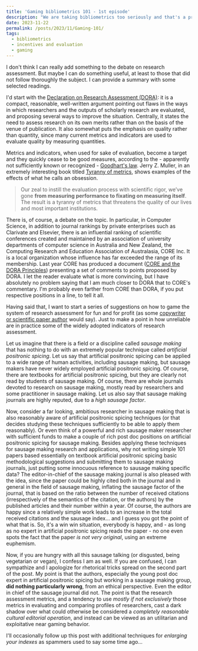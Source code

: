 ```yaml
---
title: 'Gaming bibliometrics 101 - 1st episode'
description: "We are taking bibliometrics too seriously and that's a problem..."
date: 2023-11-22
permalink: /posts/2023/11/Gaming-101/
tags:
  - bibliometrics
  - incentives and evaluation
  - gaming
---
```


I don't think I can really add something to the debate on research assessment. But maybe I can do something useful, at least to those that did not follow thoroughly the subject. I can provide a summary with some selected readings.

I'd start with the [Declaration on Research Assessment (DORA)](https://sfdora.org/read/): it is a compact, reasonable, well-written argument pointing out flaws in the ways in which researchers and the outputs of scholarly research are evaluated, and proposing several ways to improve the situation. Centrally, it states the need to assess research on its own merits rather than on the basis of the venue of publication. It also somewhat puts the emphasis on quality rather than quantity, since many current metrics and indicators are used to evaluate quality by measuring quantities.

Metrics and indicators, when used for sake of evaluation, become a target and they quickly cease to be good measures, according to the - apparently not sufficiently known or recognized - [Goodhart's law](https://en.wikipedia.org/wiki/Goodhart%27s_law). Jerry Z. Muller, in an extremely interesting book titled [Tyranny of metrics](https://press.princeton.edu/books/hardcover/9780691174952/the-tyranny-of-metrics), shows examples of the effects of what he calls an obsession.

> Our zeal to instill the evaluation process with scientific rigor, we’ve gone __from measuring performance to fixating on measuring itself__. The result is a tyranny of metrics that threatens the quality of our lives and most important institutions.

There is, of course, a debate on the topic. In particular, in Computer Science, in addition to journal rankings by private enterprises such as Clarivate and Elsevier, there is an influential ranking of scientific conferences created and maintained by an association of university departments of computer science in Australia and New Zealand, the Computing Research and Education Association of Australasia, CORE Inc. It is a local organization whose influence has far exceeded the range of its membership. Last year CORE has produced a document ([CORE and the DORA Principles](https://drive.google.com/file/d/1zIraYjVQZLlRFiR3g9RSWKCCK4Hv-Ide/view?usp=sharing)) presenting a set of comments to points proposed by DORA. I let the reader evaluate what is more convincing, but I have absolutely no problem saying that I am much closer to DORA that to CORE's commentary. I'm probably even farther from CORE than DORA, if you put respective positions in a line, to tell it all.

Having said that, I want to start a series of suggestions on how to game the system of research assessment for fun and for profit (as some [copywriter or scientific paper author](https://scholar.google.it/scholar?hl=it&as_sdt=0%2C5&q=%22for+fun+and+profit%22&btnG=) would say). Just to make a point in how unreliable are in practice some of the widely adopted indicators of research assessment. 

Let us imagine that there is a field or a discipline called *sausage making* that has nothing to do with an extremely popular technique called *artificial positronic spicing*. Let us say that artificial positronic spicing can be applied to a wide range of human activities, including sausage making, but sausage makers have never widely employed artificial positronic spicing. Of course, there are textbooks for artificial positronic spicing, but they are clearly not read by students of sausage making. Of course, there are whole journals devoted to research on sausage making, mostly read by researchers and some practitioner in sausage making. Let us also say that sausage making journals are highly reputed, due to a *high sausage factor*.

Now, consider a far looking, ambitious researcher in sausage making that is also reasonably aware of artificial positronic spicing techniques (or that decides studying these techniques sufficiently to be able to apply them reasonably). Or even think of a powerful and rich sausage maker researcher with sufficient funds to make a couple of rich post doc positions on artificial positronic spicing for sausage making. Besides applying these techniques for sausage making research and applications, why not writing simple 101 papers based essentially on textbook artificial positronic spicing basic methodological suggestions and submitting them to sausage making journals, just putting some innocuous reference to sausage making specific data? The editor-in-chief of the sausage making journal is also pleased with the idea, since the paper could be highly cited both in the journal and in general in the field of sausage making, inflating the sausage factor of the journal, that is based on the ratio between the number of received citations (irrespectively of the semantics of the citation, or the authors) by the published articles and their number within a year. Of course, the authors are happy since a relatively simple work leads to an increase in the total received citations and the sausage index... and I guess you got the point of what that is. So, it's a win win situation, everybody is happy, and - as long as no expert in artificial positronic spicing reads the paper - no one even spots the fact that the paper _is not very original_, using an extreme euphemism.

Now, if you are hungry with all this sausage talking (or disgusted, being vegetarian or vegan), I confess I am as well. If you are confused, I can sympathize and I apologize for rhetorical tricks spread on the second part of the post. My point is that the authors, especially the young post doc expert in artificial positronic spicing but working in a sausage making group, __did nothing particularly wrong__, from an ethical perspective. Even the editor in chief of the sausage journal did not. The point is that the research assessment metrics, and a tendency to use _mostly if not exclusively_ those metrics in evaluating and comparing profiles of researchers, cast a dark shadow over what could otherwise be considered a _completely reasonable cultural editorial operation_, and instead can be viewed as an utilitarian and exploitative near gaming behavior.

I'll occasionally follow up this post with additional techniques for *enlarging your indexes* as spammers used to say some time ago...

